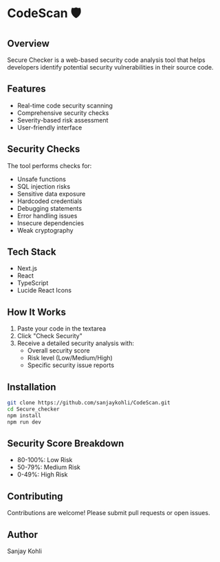 # CodeScan 🛡️

## Overview
Secure Checker is a web-based security code analysis tool that helps developers identify potential security vulnerabilities in their source code.

## Features
- Real-time code security scanning
- Comprehensive security checks
- Severity-based risk assessment
- User-friendly interface

## Security Checks
The tool performs checks for:
- Unsafe functions
- SQL injection risks
- Sensitive data exposure
- Hardcoded credentials
- Debugging statements
- Error handling issues
- Insecure dependencies
- Weak cryptography

## Tech Stack
- Next.js
- React
- TypeScript
- Lucide React Icons

## How It Works
1. Paste your code in the textarea
2. Click "Check Security"
3. Receive a detailed security analysis with:
   - Overall security score
   - Risk level (Low/Medium/High)
   - Specific security issue reports

## Installation
```bash
git clone https://github.com/sanjaykohli/CodeScan.git
cd Secure_checker
npm install
npm run dev
```

## Security Score Breakdown
- 80-100%: Low Risk
- 50-79%: Medium Risk
- 0-49%: High Risk

## Contributing
Contributions are welcome! Please submit pull requests or open issues.

## Author
Sanjay Kohli
